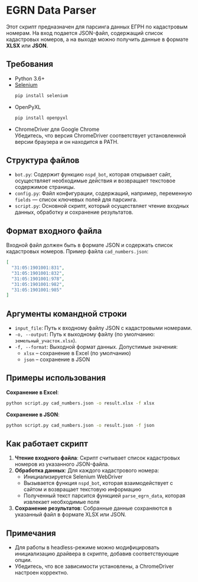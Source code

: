 # EGRN Data Parser

Этот скрипт предназначен для парсинга данных ЕГРН по кадастровым номерам. На вход подается JSON-файл, содержащий список кадастровых номеров, а на выходе можно получить данные в формате **XLSX** или **JSON**.

## Требования

- Python 3.6+
- [Selenium](https://pypi.org/project/selenium/)
  ```bash
  pip install selenium
  ```
- OpenPyXL
  ```bash
  pip install openpyxl
  ```
- ChromeDriver для Google Chrome  
  Убедитесь, что версия ChromeDriver соответствует установленной версии браузера и он находится в PATH.

## Структура файлов

- `bot.py`: Содержит функцию `nspd_bot`, которая открывает сайт, осуществляет необходимые действия и возвращает текстовое содержимое страницы.
- `config.py`: Файл конфигурации, содержащий, например, переменную `fields` — список ключевых полей для парсинга.
- `script.py`: Основной скрипт, который осуществляет чтение входных данных, обработку и сохранение результатов.

## Формат входного файла

Входной файл должен быть в формате JSON и содержать список кадастровых номеров. Пример файла `cad_numbers.json`:

```json
[
  "31:05:1901001:831",
  "31:05:1901001:832",
  "31:05:1901001:978",
  "31:05:1901001:982",
  "31:05:1901001:985"
]
```

## Аргументы командной строки

- `input_file`: Путь к входному файлу JSON с кадастровыми номерами.
- `-o, --output`: Путь к выходному файлу (по умолчанию: `земельный_участок.xlsx`).
- `-f, --format`: Выходной формат данных. Допустимые значения:
  - `xlsx` – сохранение в Excel (по умолчанию)
  - `json` – сохранение в JSON

## Примеры использования

**Сохранение в Excel**:
```bash
python script.py cad_numbers.json -o result.xlsx -f xlsx
```

**Сохранение в JSON**:
```bash
python script.py cad_numbers.json -o result.json -f json
```

## Как работает скрипт

1. **Чтение входного файла**: Скрипт считывает список кадастровых номеров из указанного JSON-файла.
2. **Обработка данных**: Для каждого кадастрового номера:
   - Инициализируется Selenium WebDriver
   - Вызывается функция `nspd_bot`, которая взаимодействует с сайтом и возвращает текстовую информацию
   - Полученный текст парсится функцией `parse_egrn_data`, которая извлекает необходимые поля
3. **Сохранение результатов**: Собранные данные сохраняются в указанный файл в формате XLSX или JSON.

## Примечания

- Для работы в headless-режиме можно модифицировать инициализацию драйвера в скрипте, добавив соответствующие опции.
- Убедитесь, что все зависимости установлены, а ChromeDriver настроен корректно.